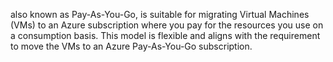also known as Pay-As-You-Go, is suitable for migrating Virtual Machines (VMs) to an Azure subscription where you pay for the resources you use on a consumption basis. This model is flexible and aligns with the requirement to move the VMs to an Azure Pay-As-You-Go subscription.